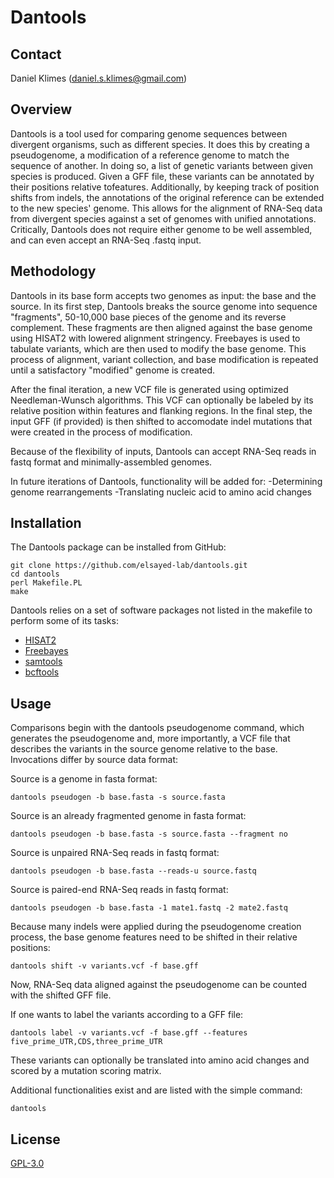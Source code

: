 # Dantools
## Contact
Daniel Klimes (<daniel.s.klimes@gmail.com>)

## Overview
Dantools is a tool used for comparing genome sequences between
divergent organisms, such as different species. It does this by
creating a pseudogenome, a modification of a reference genome to match
the sequence of another. In doing so, a list of genetic variants
between given species is produced. Given a GFF file, these variants
can be annotated by their positions relative tofeatures. Additionally,
by keeping track of position shifts from indels, the annotations of
the original reference can be extended to the new species'
genome. This allows for the alignment of RNA-Seq data from divergent
species against a set of genomes with unified annotations. Critically,
Dantools does not require either genome to be well assembled, and can
even accept an RNA-Seq .fastq input.

## Methodology
Dantools in its base form accepts two genomes as input: the base and
the source. In its first step, Dantools breaks the source genome into
sequence "fragments", 50-10,000 base pieces of the genome and its
reverse complement. These fragments are then aligned against the base
genome using HISAT2 with lowered alignment stringency. Freebayes is
used to tabulate variants, which are then used to modify the base
genome. This process of alignment, variant collection, and base
modification is repeated until a satisfactory "modified" genome is
created.

After the final iteration, a new VCF file is generated using optimized
Needleman-Wunsch algorithms. This VCF can optionally be labeled by its
relative position within features and flanking regions. In the final
step, the input GFF (if provided) is then shifted to accomodate indel
mutations that were created in the process of modification.

Because of the flexibility of inputs, Dantools can accept RNA-Seq
reads in fastq format and minimally-assembled genomes.

In future iterations of Dantools, functionality will be added for:
-Determining genome rearrangements
-Translating nucleic acid to amino acid changes

## Installation
The Dantools package can be installed from GitHub:
```
git clone https://github.com/elsayed-lab/dantools.git
cd dantools
perl Makefile.PL
make
```

Dantools relies on a set of software packages not listed in the
makefile to perform some of its tasks:

- [HISAT2](https://github.com/DaehwanKimLab/hisat2)
- [Freebayes](https://github.com/freebayes/freebayes)
- [samtools](https://github.com/samtools/samtools)
- [bcftools](https://github.com/samtools/bcftools)

## Usage
Comparisons begin with the dantools pseudogenome command, which
generates the pseudogenome and, more importantly, a VCF file that
describes the variants in the source genome relative to the
base. Invocations differ by source data format:

Source is a genome in fasta format:
```
dantools pseudogen -b base.fasta -s source.fasta
```

Source is an already fragmented genome in fasta format:
```
dantools pseudogen -b base.fasta -s source.fasta --fragment no
```

Source is unpaired RNA-Seq reads in fastq format:
```
dantools pseudogen -b base.fasta --reads-u source.fastq
```

Source is paired-end RNA-Seq reads in fastq format:
```
dantools pseudogen -b base.fasta -1 mate1.fastq -2 mate2.fastq
```

Because many indels were applied during the pseudogenome creation
process, the base genome features need to be shifted in their relative
positions:

```
dantools shift -v variants.vcf -f base.gff
```

Now, RNA-Seq data aligned against the pseudogenome can be counted with
the shifted GFF file.

If one wants to label the variants according to a GFF file:

```
dantools label -v variants.vcf -f base.gff --features five_prime_UTR,CDS,three_prime_UTR
```

These variants can optionally be translated into amino acid changes
and scored by a mutation scoring matrix.

Additional functionalities exist and are listed with the simple command:
```
dantools
```

## License
[GPL-3.0](https://github.com/elsayed-lab/dantools/blob/master/LICENSE)
    
